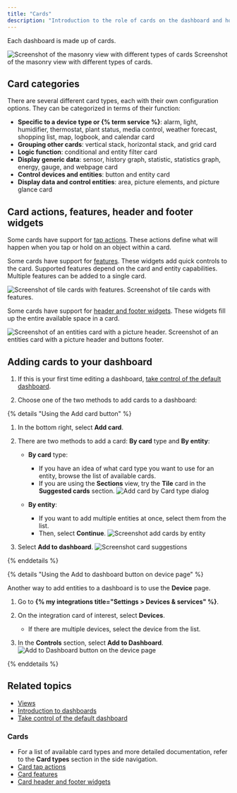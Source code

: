 ```yaml
---
title: "Cards"
description: "Introduction to the role of cards on the dashboard and how to add a card."
---
```


Each dashboard is made up of cards.

<p class='img'>
<img src='/images/getting-started/lovelace.png' alt='Screenshot of the masonry view with different types of cards'>
Screenshot of the masonry view with different types of cards.
</p>

## Card categories

There are several different card types, each with their own configuration options. They can be categorized in terms of their function:

- **Specific to a device type or {% term service %}**: alarm, light, humidifier, thermostat, plant status, media control, weather forecast, shopping list, map, logbook, and calendar card
- **Grouping other cards**: vertical stack, horizontal stack, and grid card
- **Logic function**: conditional and entity filter card
- **Display generic data**: sensor, history graph, statistic, statistics graph, energy, gauge, and webpage card
- **Control devices and entities**: button and entity card
- **Display data and control entities**: area, picture elements, and picture glance card

## Card actions, features, header and footer widgets

Some cards have support for [tap actions](/dashboards/actions/). These actions define what will happen when you tap or hold on an object within a card.

Some cards have support for [features](/dashboards/actions/). These widgets add quick controls to the card. Supported features depend on the card and entity capabilities. Multiple features can be added to a single card.

<p class='img'><img src='/images/dashboards/features/screenshot-tile-feature-grid.png' alt="Screenshot of tile cards with features.">
Screenshot of tile cards with features.
</p>

Some cards have support for [header and footer widgets](/dashboards/header-footer/). These widgets fill up the entire available space in a card.

<p class='img'><img src='/images/dashboards/header-footer/screenshot-picture-buttons.png' alt="Screenshot of an entities card with a picture header.">
Screenshot of an entities card with a picture header and buttons footer.
</p>

## Adding cards to your dashboard

1. If this is your first time editing a dashboard, [take control of the default dashboard](/dashboards/#get-started-with-your-own-dashboard).

2. Choose one of the two methods to add cards to a dashboard:

{% details "Using the Add card button" %}

1. In the bottom right, select **Add card**.

2. There are two methods to add a card: **By card** type and **By entity**:
   - **By card** type:
        - If you have an idea of what card type you want to use for an entity, browse the list of available cards.
        - If you are using the **Sections** view, try the **Tile** card in the **Suggested cards** section.
        ![Add card by Card type dialog](/images/blog/2024-03-dashboard-chapter-1/sections-add-card-by-card.png)

   - **By entity**:
        - If you want to add multiple entities at once, select them from the list.
        - Then, select **Continue**.
        ![Screenshot add cards by entity](/images/dashboards/dashboard_add-by-entity_02.png)

3. Select **Add to dashboard**.
   ![Screenshot card suggestions](/images/dashboards/dashboard_add-by-entity_04.png)

{% enddetails %}

{% details "Using the Add to dashboard button on device page" %}

Another way to add entities to a dashboard is to use the **Device** page.

1. Go to **{% my integrations title="Settings > Devices & services" %}**.
2. On the integration card of interest, select **Devices**. 
   - If there are multiple devices, select the device from the list.

3. In the **Controls** section, select **Add to Dashboard**.
  ![Add to Dashboard button on the device page](/images/blog/2024-03-dashboard-chapter-1/sections-add-from-device-page.jpg)

{% enddetails %}

## Related topics

- [Views](/dashboards/views/)
- [Introduction to dashboards](/dashboards/)
- [Take control of the default dashboard](/dashboards/#get-started-with-your-own-dashboard)

### Cards

- For a list of available card types and more detailed documentation, refer to the **Card types** section in the side navigation.
- [Card tap actions](/dashboards/actions/)
- [Card features](/dashboards/actions/)
- [Card header and footer widgets](/dashboards/header-footer/)